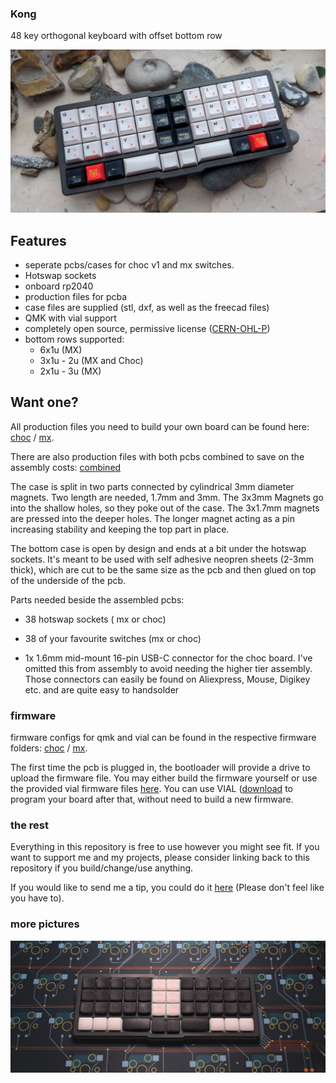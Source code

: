 ### Kong

48 key orthogonal keyboard with offset bottom row

![top](img/kongMx_top.jpg)

## Features

- seperate pcbs/cases for choc v1 and mx switches.
- Hotswap sockets
- onboard rp2040
- production files for pcba
- case files are supplied (stl, dxf, as well as the freecad files)
- QMK with vial support
- completely open source, permissive license ([CERN-OHL-P](https://cern-ohl.web.cern.ch/home))
- bottom rows supported: 
  - 6x1u (MX)
  - 3x1u - 2u (MX and Choc)
  - 2x1u - 3u (MX)

## Want one?

All production files you need to build your own board can be found here: [choc](./prod/choc) / [mx](./prod/mx).

There are also production files with both pcbs combined to save on the assembly costs: [combined](./prod/combined)

The case is split in two parts connected by cylindrical 3mm diameter magnets. Two length are needed, 1.7mm and 3mm. The 3x3mm Magnets go into the shallow holes, so they poke out of the case. The 3x1.7mm magnets are pressed into the deeper holes. The longer magnet acting as a pin increasing stability and keeping the top part in place. 

The bottom case is open by design and ends at a bit under the hotswap sockets. It's meant to be used with self adhesive neopren sheets (2-3mm thick), which are cut to be the same size as the pcb and then glued on top of the underside of the pcb.

Parts needed beside the assembled pcbs:

- 38 hotswap sockets ( mx or choc)

- 38 of your favourite switches (mx or choc)

- 1x 1.6mm mid-mount 16-pin USB-C connector for the choc board. I've omitted this from assembly to avoid needing the higher tier assembly. Those connectors can easily be found on Aliexpress, Mouse, Digikey etc. and are quite easy to handsolder

### firmware
firmware configs for qmk and vial can be found in the respective firmware folders: [choc](./firmware/kong) / [mx](./firmware/kongmx).

The first time the pcb is plugged in, the bootloader will provide a drive to upload the firmware file. 
You may either build the firmware yourself or use the provided vial firmware files [here](./firmware/uf2). You can use VIAL ([download](https://get.vial.today/) to program your board after that, without need to build a new firmware.

### the rest

Everything in this repository is free to use however you might see fit. If you want to support me and my projects, please consider linking back to this repository if you build/change/use anything.

If you would like to send me a tip, you could do it [here](https://ko-fi.com/weteor) (Please don't feel like you have to).

### more pictures

![top](img/choc_top.png)
